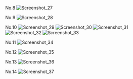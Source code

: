 No.8
![Screenshot_27](https://github.com/anisa099/Praktikum-Basis-Data/assets/137586803/398f89ef-470f-4a48-b546-cd744e08f8aa)

No.9
![Screenshot_28](https://github.com/anisa099/Praktikum-Basis-Data/assets/137586803/a8ba4dc0-d2b2-41c9-82c2-f8d07226f49b)

No.10
![Screenshot_29](https://github.com/anisa099/Praktikum-Basis-Data/assets/137586803/220464e6-10c2-47b5-bd82-018929cf7509)
![Screenshot_30](https://github.com/anisa099/Praktikum-Basis-Data/assets/137586803/a6113e86-544d-4285-bdff-9ab06dcb3202)
![Screenshot_31](https://github.com/anisa099/Praktikum-Basis-Data/assets/137586803/aac76844-3a16-4eb1-80be-0befc369a6c9)
![Screenshot_32](https://github.com/anisa099/Praktikum-Basis-Data/assets/137586803/ddb558ea-cd10-4788-984a-6c79f9f2a8f7)
![Screenshot_33](https://github.com/anisa099/Praktikum-Basis-Data/assets/137586803/161bca1f-71d7-4222-9627-923dd106c92a)

No.11
![Screenshot_34](https://github.com/anisa099/Praktikum-Basis-Data/assets/137586803/8e6f39a1-e05e-4168-a0f5-e04fa703a203)

No.12
![Screenshot_35](https://github.com/anisa099/Praktikum-Basis-Data/assets/137586803/f9b7766d-0445-4389-a2a9-b0489aa173db)

No.13
![Screenshot_36](https://github.com/anisa099/Praktikum-Basis-Data/assets/137586803/9a11de85-e542-4621-a474-1f3bb0c8361e)

No.14
![Screenshot_37](https://github.com/anisa099/Praktikum-Basis-Data/assets/137586803/6e77d7b7-2793-4010-99c8-c556dfd2e674)
